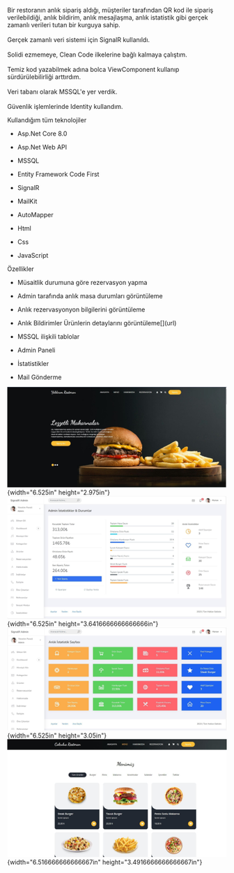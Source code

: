 Bir restoranın anlık sipariş aldığı, müşteriler tarafından QR kod ile
sipariş verilebildiği, anlık bildirim, anlık mesajlaşma, anlık
istatistik gibi gerçek zamanlı verileri tutan bir kurguya sahip.\
\
Gerçek zamanlı veri sistemi için SignalR kullanıldı.\
\
Solidi ezmemeye, Clean Code ilkelerine bağlı kalmaya çalıştım.\
\
Temiz kod yazabilmek adına bolca ViewComponent kullanıp
sürdürülebilirliği arttırdım.\
\
Veri tabanı olarak MSSQL\'e yer verdik.\
\
Güvenlik işlemlerinde Identity kullandım.

Kullandığım tüm teknolojiler

-   Asp.Net Core 8.0

-   Asp.Net Web API

-   MSSQL

-   Entity Framework Code First

-   SignalR

-   MailKit

-   AutoMapper

-   Html

-   Css

-   JavaScript

Özellikler

-   Müsaitlik durumuna göre rezervasyon yapma

-   Admin tarafında anlık masa durumları görüntüleme

-   Anlık rezervasyonyon bilgilerini görüntüleme

-   Anlık Bildirimler Ürünlerin detaylarını görüntüleme\[\](url)

-   MSSQL ilişkili tablolar

-   Admin Paneli

-   İstatistikler

-   Mail Gönderme

![](vertopal_2c2d30ed28904619b95cac1a9480b7f1/media/image1.jpeg){width="6.525in"
height="2.975in"}![](vertopal_2c2d30ed28904619b95cac1a9480b7f1/media/image2.jpeg){width="6.525in"
height="3.6416666666666666in"}![](vertopal_2c2d30ed28904619b95cac1a9480b7f1/media/image3.jpeg){width="6.525in"
height="3.05in"}![](vertopal_2c2d30ed28904619b95cac1a9480b7f1/media/image4.jpeg){width="6.516666666666667in"
height="3.4916666666666667in"}
